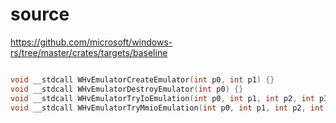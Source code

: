 # source

<https://github.com/microsoft/windows-rs/tree/master/crates/targets/baseline>

```c

void __stdcall WHvEmulatorCreateEmulator(int p0, int p1) {}
void __stdcall WHvEmulatorDestroyEmulator(int p0) {}
void __stdcall WHvEmulatorTryIoEmulation(int p0, int p1, int p2, int p3, int p4) {}
void __stdcall WHvEmulatorTryMmioEmulation(int p0, int p1, int p2, int p3, int p4) {}

```
